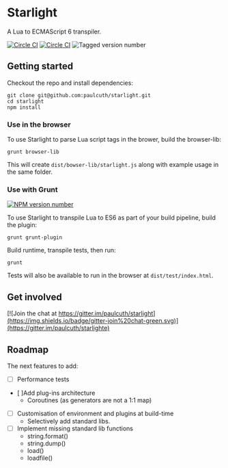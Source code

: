 # Starlight

A Lua to ECMAScript 6 transpiler.

[![Circle CI](https://img.shields.io/circleci/project/paulcuth/starlight/master.svg?label=master)](https://circleci.com/gh/paulcuth/starlight/tree/master) [![Circle CI](https://img.shields.io/circleci/project/paulcuth/starlight/dev.svg?label=dev)](https://circleci.com/gh/paulcuth/starlight/tree/dev) ![Tagged version number](https://img.shields.io/github/tag/paulcuth/starlight.svg?color=brightgreen)



## Getting started
Checkout the repo and install dependencies:
```
git clone git@github.com:paulcuth/starlight.git
cd starlight
npm install
```

### Use in the browser
To use Starlight to parse Lua script tags in the brower, build the browser-lib:
```
grunt browser-lib
```
This will create `dist/bowser-lib/starlight.js` along with example usage in the same folder.


### Use with Grunt
[![NPM version number](https://img.shields.io/npm/v/grunt-starlight.svg?label=grunt)](https://www.npmjs.com/package/grunt-starlight)

To use Starlight to transpile Lua to ES6 as part of your build pipeline, build the plugin:
```
grunt grunt-plugin
```

Build runtime, transpile tests, then run:
```
grunt
```

Tests will also be available to run in the browser at `dist/test/index.html`.

## Get involved
[![Join the chat at https://gitter.im/paulcuth/starlight](https://img.shields.io/badge/gitter-join%20chat-green.svg)](https://gitter.im/paulcuth/starlighte)



## Roadmap
The next features to add:

- [ ] Performance tests
- [ ]Add plug-ins architecture
	- Coroutines (as generators are not a 1:1 map)
- [ ] Customisation of environment and plugins at build-time
	- Selectively add standard libs.
- [ ] Implement missing standard lib functions
	- string.format()
	- string.dump()
	- load()
	- loadfile()

